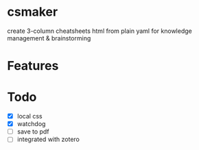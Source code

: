 # csmaker

create 3-column cheatsheets html from plain yaml for knowledge management & brainstorming


# Features

# Todo
- [x] local css
- [x] watchdog
- [ ] save to pdf
- [ ] integrated with zotero